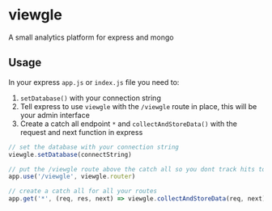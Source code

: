 # viewgle
A small analytics platform for express and mongo

## Usage
In your express `app.js` or `index.js` file you need to:
1. `setDatabase()` with your connection string
2. Tell express to use `viewgle` with the `/viewgle` route in place, this will be your admin interface
3. Create a catch all endpoint `*` and `collectAndStoreData()` with the request and next function in express

``` javascript
// set the database with your connection string
viewgle.setDatabase(connectString)

// put the /viewgle route above the catch all so you dont track hits to your own analytics page
app.use('/viewgle', viewgle.router)

// create a catch all for all your routes
app.get('*', (req, res, next) => viewgle.collectAndStoreData(req, next))
```
